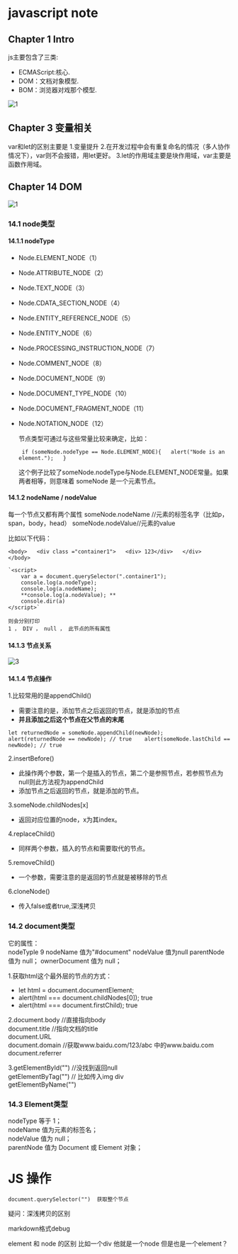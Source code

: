 # javascript note

## Chapter 1 Intro

   js主要包含了三类:   
   + ECMAScript:核心.  
   + DOM：文档对象模型.    
   + BOM：浏览器对戏那个模型.   

![1](pic/1.png)

## Chapter 3 变量相关

   var和let的区别主要是
   1.变量提升
   2.在开发过程中会有重复命名的情况（多人协作情况下），var则不会报错，用let更好。
   3.let的作用域主要是块作用域，var主要是函数作用域。
 
##  Chapter 14 DOM 

![1](pic/2.png)

### 14.1 node类型

#### 14.1.1 nodeType

 + Node.ELEMENT_NODE（1）
 + Node.ATTRIBUTE_NODE（2）
 + Node.TEXT_NODE（3）
 + Node.CDATA_SECTION_NODE（4） 
 + Node.ENTITY_REFERENCE_NODE（5）
 + Node.ENTITY_NODE（6）
 + Node.PROCESSING_INSTRUCTION_NODE（7）
 + Node.COMMENT_NODE（8）
 + Node.DOCUMENT_NODE（9）
 + Node.DOCUMENT_TYPE_NODE（10）
 + Node.DOCUMENT_FRAGMENT_NODE（11）
 + Node.NOTATION_NODE（12）
 
    节点类型可通过与这些常量比较来确定，比如：  

	` if (someNode.nodeType == Node.ELEMENT_NODE){  
 	     alert("Node is an element.");  
	  }`    

    这个例子比较了someNode.nodeType与Node.ELEMENT_NODE常量。如果两者相等，则意味着
someNode 是一个元素节点。  
 
#### 14.1.2 nodeName / nodeValue
   
   每一个节点又都有两个属性
   someNode.nodeName //元素的标签名字（比如p，span，body，head）
   someNode.nodeValue//元素的value

   比如以下代码：  

   `<body>  
    <div class ="container1">  
        <div> 123</div>  
    </div>   
    </body>`   

    `<script>
        var a = document.querySelector(".container1");
        console.log(a.nodeType);
        console.log(a.nodeName);
        **console.log(a.nodeValue); **
        console.dir(a)
    </script>`  

    则会分别打印
    1 ， DIV ， null ， 此节点的所有属性

#### 14.1.3 节点关系
   
   ![3](pic/3.png)

#### 14.1.4 节点操作
   
   1.比较常用的是appendChild()  
   + 需要注意的是，添加节点之后返回的节点，就是添加的节点  
   + **并且添加之后这个节点在父节点的末尾**   
  
   `let returnedNode = someNode.appendChild(newNode);   
    alert(returnedNode == newNode); // true   
    alert(someNode.lastChild == newNode); // true `    
  
   2.insertBefore()  
   + 此操作两个参数，第一个是插入的节点，第二个是参照节点，若参照节点为null则此方法视为appendChild   
   + 添加节点之后返回的节点，就是添加的节点。   

   3.someNode.childNodes[x]  
   + 返回对应位置的node，x为其index。  

   4.replaceChild()  
   + 同样两个参数，插入的节点和需要取代的节点。  

   5.removeChild()  
   + 一个参数，需要注意的是返回的节点就是被移除的节点    

   6.cloneNode()
   + 传入false或者true,深浅拷贝
   
### 14.2 document类型
   
   它的属性：  
   nodeTyple 9
   nodeName 值为"#document"
   nodeValue 值为null
   parentNode 值为 null； 
   ownerDocument 值为 null；  

   1.获取html这个最外层的节点的方式：    
   + let html = document.documentElement;     
   + alert(html === document.childNodes[0]);  true    
   + alert(html === document.firstChild);   true   

   2.document.body     //直接指向body    
     document.title    //指向文档的title  
     document.URL  
     document.domain   //获取www.baidu.com/123/abc 中的www.baidu.com
     document.referrer  

   3.getElementById("")  //没找到返回null  
     getElementByTag("") // 比如传入img  div  
     getElementByName("")   

### 14.3 Element类型  
   
   nodeType 等于 1；    
   nodeName 值为元素的标签名；  
   nodeValue 值为 null；  
   parentNode 值为 Document 或 Element 对象；  






# JS 操作
    document.querySelector("")  获取整个节点


疑问：深浅拷贝的区别

markdown格式debug

element 和 node 的区别
比如一个div 他就是一个node 
但是也是一个element？

